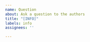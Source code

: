 ```yaml
---
name: Question
about: Ask a question to the authors
title: "[INFO]"
labels: info
assignees: ''

---
```



